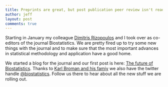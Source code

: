 ```yaml
---
title: Preprints are great, but post publication peer review isn't ready for prime time
author: jeff
layout: post
comments: true
---
```


Starting in January my colleague [Dimitris Rizopoulos](https://twitter.com/drizopoulos) and I took over as co-editors of the journal
Biostatistics. We are pretty fired up to try some new things with the journal and to make sure that the most important advances
in statistical methodology and application have a good home. 

We started a blog for the journal and our first post is here: [The future of Biostatistics](https://medium.com/@biostatistics/the-future-of-biostatistics-5aa8246e14b4#.uk1gat5sr). Thanks to [Karl Broman
and his famiy](https://twitter.com/kwbroman/status/695306823365169154) we also have the twitter handle [@biostatistics](https://twitter.com/biostatistics). Follow us there to hear about all the new stuff we are rolling out. 


